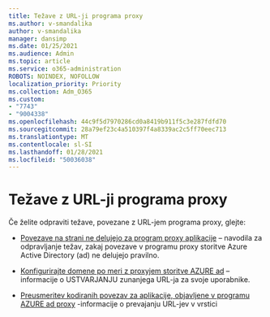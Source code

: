 ```yaml
---
title: Težave z URL-ji programa proxy
ms.author: v-smandalika
author: v-smandalika
manager: dansimp
ms.date: 01/25/2021
ms.audience: Admin
ms.topic: article
ms.service: o365-administration
ROBOTS: NOINDEX, NOFOLLOW
localization_priority: Priority
ms.collection: Adm_O365
ms.custom:
- "7743"
- "9004338"
ms.openlocfilehash: 44c9f5d7970286cd0a8419b911f5c3e287fdfd70
ms.sourcegitcommit: 28a79ef23c4a510397f4a8339ac2c5ff70eec713
ms.translationtype: MT
ms.contentlocale: sl-SI
ms.lasthandoff: 01/28/2021
ms.locfileid: "50036038"
---
```

# <a name="application-proxy-url-issues"></a>Težave z URL-ji programa proxy

Če želite odpraviti težave, povezane z URL-jem programa proxy, glejte:

- [Povezave na strani ne delujejo za program proxy aplikacije](https://docs.microsoft.com/azure/active-directory/manage-apps/application-proxy-page-links-broken-problem)  – navodila za odpravljanje težav, zakaj povezave v programu proxy storitve Azure Active Directory (ad) ne delujejo pravilno.

- [Konfigurirajte domene po meri z proxyjem storitve AZURE ad](https://docs.microsoft.com/azure/active-directory/manage-apps/application-proxy-configure-custom-domain)  – informacije o USTVARJANJU zunanjega URL-ja za svoje uporabnike.

- [Preusmeritev kodiranih povezav za aplikacije, objavljene v programu AZURE ad proxy](https://docs.microsoft.com/azure/active-directory/manage-apps/application-proxy-configure-hard-coded-link-translation)  -informacije o prevajanju URL-jev v vrstici

